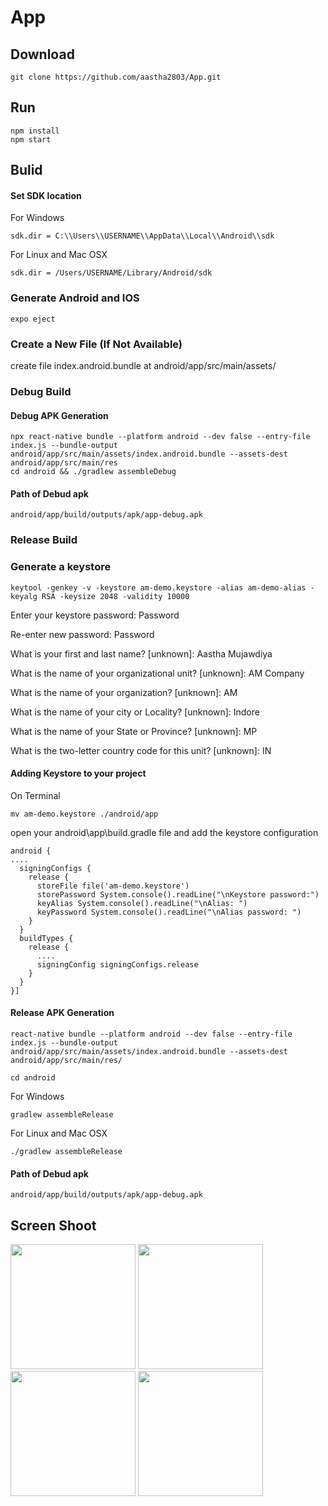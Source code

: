 # App

## Download 

    git clone https://github.com/aastha2803/App.git

## Run 

    npm install
    npm start

## Bulid

#### Set SDK location 

For Windows

    sdk.dir = C:\\Users\\USERNAME\\AppData\\Local\\Android\\sdk

For Linux and Mac OSX

    sdk.dir = /Users/USERNAME/Library/Android/sdk

### Generate Android and IOS 

    expo eject

### Create a New File (If Not Available)

create file index.android.bundle at android/app/src/main/assets/


### Debug Build

#### Debug APK Generation
    
    npx react-native bundle --platform android --dev false --entry-file index.js --bundle-output android/app/src/main/assets/index.android.bundle --assets-dest android/app/src/main/res
    cd android && ./gradlew assembleDebug

#### Path of Debud apk

    android/app/build/outputs/apk/app-debug.apk
    
### Release Build

### Generate a keystore

    keytool -genkey -v -keystore am-demo.keystore -alias am-demo-alias -keyalg RSA -keysize 2048 -validity 10000

Enter your keystore password: Password

Re-enter new password: Password

What is your first and last name? [unknown]: Aastha Mujawdiya

What is the name of your organizational unit? [unknown]: AM Company

What is the name of your organization? [unknown]: AM

What is the name of your city or Locality? [unknown]: Indore

What is the name of your State or Province? [unknown]: MP

What is the two-letter country code for this unit? [unknown]: IN

#### Adding Keystore to your project

On Terminal
    
    mv am-demo.keystore ./android/app
    
open your android\app\build.gradle file and add the keystore configuration

    android {
    ....
      signingConfigs {
        release {
          storeFile file('am-demo.keystore')
          storePassword System.console().readLine("\nKeystore password:")
          keyAlias System.console().readLine("\nAlias: ")
          keyPassword System.console().readLine("\nAlias password: ")
        }
      }
      buildTypes {
        release {
          ....
          signingConfig signingConfigs.release
        }
      }
    }]

#### Release APK Generation

    react-native bundle --platform android --dev false --entry-file index.js --bundle-output android/app/src/main/assets/index.android.bundle --assets-dest android/app/src/main/res/

    cd android

For Windows

    gradlew assembleRelease

For Linux and Mac OSX

    ./gradlew assembleRelease


#### Path of Debud apk

    android/app/build/outputs/apk/app-debug.apk
    
## Screen Shoot
<p>
  <img src="https://user-images.githubusercontent.com/103181989/212651319-c3736a08-8abe-42ee-98f9-289896b41f3b.png" width="200px"/>
  <img src="https://user-images.githubusercontent.com/103181989/212651394-d0d8b1b0-92c8-49dc-af07-75355dfe19b1.png" width="200px"/>  
  <img src="https://user-images.githubusercontent.com/103181989/212651397-7cf08863-dd2f-402b-94c2-9515996a0be0.png" width="200px"/>  
  <img src="https://user-images.githubusercontent.com/103181989/212651402-1db943f1-47be-48d5-b23d-0176ba757cc8.png" width="200px"/>
</p>
